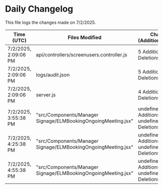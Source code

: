 # Daily Changelog

This file logs the changes made on 7/2/2025.

| Time (UTC)             | Files Modified                    | Changes (Addition/Deletion) |
|------------------------|-----------------------------------|-----------------------------|
| 7/2/2025, 2:09:06 PM | api/controllers/screenusers.controller.js | 5 Additions & 5 Deletions |
| 7/2/2025, 2:09:06 PM | logs/audit.json | 5 Additions & 5 Deletions |
| 7/2/2025, 2:09:06 PM | server.js | 4 Additions & 4 Deletions |
| 7/2/2025, 3:55:38 PM | "src/Components/Manager Signage/ELMBookingOngoingMeeting.jsx" | undefined Additions & undefined Deletions|
| 7/2/2025, 4:25:38 PM | "src/Components/Manager Signage/ELMBookingOngoingMeeting.jsx" | undefined Additions & undefined Deletions|
| 7/2/2025, 4:55:38 PM | "src/Components/Manager Signage/ELMBookingOngoingMeeting.jsx" | undefined Additions & undefined Deletions|
